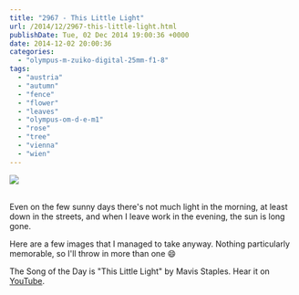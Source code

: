 ```yaml
---
title: "2967 - This Little Light"
url: /2014/12/2967-this-little-light.html
publishDate: Tue, 02 Dec 2014 19:00:36 +0000
date: 2014-12-02 20:00:36
categories: 
  - "olympus-m-zuiko-digital-25mm-f1-8"
tags: 
  - "austria"
  - "autumn"
  - "fence"
  - "flower"
  - "leaves"
  - "olympus-om-d-e-m1"
  - "rose"
  - "tree"
  - "vienna"
  - "wien"
---
```

<div class="container">
<div class="center"><a target="_blank" href="https://d25zfm9zpd7gm5.cloudfront.net/1200x1200/2014/20141105_084124_lr.jpg"><img src="https://d25zfm9zpd7gm5.cloudfront.net/0600x0600/2014/20141105_084124_lr.jpg" /></a></div>
</div>
<br />

Even on the few sunny days there's not much light in the morning, at least down in the streets, and when I leave work in the evening, the sun is long gone.

<a target="_blank" href="https://d25zfm9zpd7gm5.cloudfront.net/1200x1200/2014/20141105_084708_lr.jpg"><img style="margin: 0pt 0px 0pt 10px; float: right;" src="https://d25zfm9zpd7gm5.cloudfront.net/0150x0150/2014/20141105_084708_lr.jpg" alt="" border="0" /></a> Here are a few images that I managed to take anyway. Nothing particularly memorable, so I'll throw in more than one 😄

<a target="_blank" href="https://d25zfm9zpd7gm5.cloudfront.net/1200x1200/2014/20141105_085715_lr.jpg"><img style="margin: 0pt 10px 0pt 0px; float: left;" src="https://d25zfm9zpd7gm5.cloudfront.net/0150x0150/2014/20141105_085715_lr.jpg" alt="" border="0" /></a> The Song of the Day is "This Little Light" by Mavis Staples. Hear it on <a href="https://www.youtube.com/watch?v=nTx8cMSLZ1w" target="_blank">YouTube</a>.

